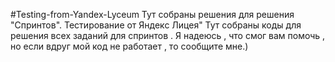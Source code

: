 #Testing-from-Yandex-Lyceum
Тут собраны решения для решения "Спринтов". Тестирование от Яндекс Лицея"
Тут собраны коды для решения всех заданий для спринтов . Я надеюсь , что смог вам помочь , но если вдруг мой код не работает , то сообщите мне.)
